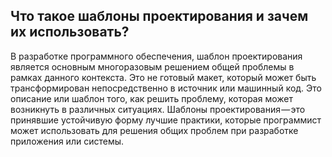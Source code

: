 ## Что такое шаблоны проектирования и зачем их использовать?

В разработке программного обеспечения, шаблон проектирования является основным многоразовым решением общей проблемы в рамках данного контекста. Это не готовый макет, который может быть трансформирован непосредственно в источник или машинный код. Это описание или шаблон того, как решить проблему, которая может возникнуть в различных ситуациях. Шаблоны проектирования — это принявшие устойчивую форму лучшие практики, которые программист может использовать для решения общих проблем при разработке приложения или системы.
